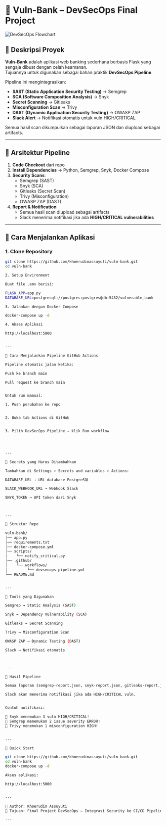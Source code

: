 # 📌 Vuln-Bank – DevSecOps Final Project  

![DevSecOps Flowchart](A_flowchart_in_the_image_illustrates_a_DevSecOps_p.png)  

## 🔹 Deskripsi Proyek  
**Vuln-Bank** adalah aplikasi web banking sederhana berbasis Flask yang sengaja dibuat dengan celah keamanan.  
Tujuannya untuk digunakan sebagai bahan praktik **DevSecOps Pipeline**.  

Pipeline ini mengintegrasikan:  
- **SAST (Static Application Security Testing)** → Semgrep  
- **SCA (Software Composition Analysis)** → Snyk  
- **Secret Scanning** → Gitleaks  
- **Misconfiguration Scan** → Trivy  
- **DAST (Dynamic Application Security Testing)** → OWASP ZAP  
- **Slack Alert** → Notifikasi otomatis untuk vuln HIGH/CRITICAL  

Semua hasil scan dikumpulkan sebagai laporan JSON dan diupload sebagai artifacts.  

---

## 🔹 Arsitektur Pipeline  

1. **Code Checkout** dari repo  
2. **Install Dependencies** → Python, Semgrep, Snyk, Docker Compose  
3. **Security Scans**:  
   - Semgrep (SAST)  
   - Snyk (SCA)  
   - Gitleaks (Secret Scan)  
   - Trivy (Misconfiguration)  
   - OWASP ZAP (DAST)  
4. **Report & Notification**  
   - Semua hasil scan diupload sebagai artifacts  
   - Slack menerima notifikasi jika ada **HIGH/CRITICAL vulnerabilities**  

---

## 🔹 Cara Menjalankan Aplikasi  

### 1. Clone Repository  
```bash
git clone https://github.com/khoerudinassuyuti/vuln-bank.git
cd vuln-bank

2. Setup Environment

Buat file .env berisi:

FLASK_APP=app.py
DATABASE_URL=postgresql://postgres:postgres@db:5432/vulnerable_bank

3. Jalankan dengan Docker Compose

docker-compose up -d

4. Akses Aplikasi

http://localhost:5000


---

🔹 Cara Menjalankan Pipeline GitHub Actions

Pipeline otomatis jalan ketika:

Push ke branch main

Pull request ke branch main


Untuk run manual:

1. Push perubahan ke repo


2. Buka tab Actions di GitHub


3. Pilih DevSecOps Pipeline → klik Run workflow




---

🔹 Secrets yang Harus Ditambahkan

Tambahkan di Settings > Secrets and variables > Actions:

DATABASE_URL → URL database PostgreSQL

SLACK_WEBHOOK_URL → Webhook Slack

SNYK_TOKEN → API token dari Snyk



---

🔹 Struktur Repo

vuln-bank/
│── app.py
│── requirements.txt
│── docker-compose.yml
│── scripts/
│    └── notify_critical.py
│── .github/
│    └── workflows/
│         └── devsecops-pipeline.yml
└── README.md


---

🔹 Tools yang Digunakan

Semgrep → Static Analysis (SAST)

Snyk → Dependency Vulnerability (SCA)

Gitleaks → Secret Scanning

Trivy → Misconfiguration Scan

OWASP ZAP → Dynamic Testing (DAST)

Slack → Notifikasi otomatis



---

🔹 Hasil Pipeline

Semua laporan (semgrep-report.json, snyk-report.json, gitleaks-report.json, trivy-misconfig-report.json, zap_scan/) diupload ke GitHub Actions.

Slack akan menerima notifikasi jika ada HIGH/CRITICAL vuln.


Contoh notifikasi:

🚨 Snyk menemukan 3 vuln HIGH/CRITICAL!
🚨 Semgrep menemukan 2 issue severity ERROR!
🚨 Trivy menemukan 1 misconfiguration HIGH!


---

🔹 Quick Start

git clone https://github.com/khoerudinassuyuti/vuln-bank.git
cd vuln-bank
docker-compose up -d

Akses aplikasi:

http://localhost:5000


---

📌 Author: Khoerudin Assuyuti
📌 Tujuan: Final Project DevSecOps – Integrasi Security ke CI/CD Pipeline

---
